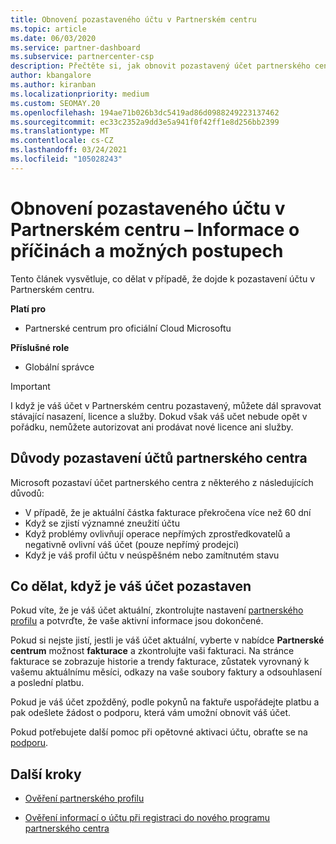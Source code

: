 ```yaml
---
title: Obnovení pozastaveného účtu v Partnerském centru
ms.topic: article
ms.date: 06/03/2020
ms.service: partner-dashboard
ms.subservice: partnercenter-csp
description: Přečtěte si, jak obnovit pozastavený účet partnerského centra, proč dojde k pozastavení partnerského účtu a jak můžete účet použít během pozastavení.
author: kbangalore
ms.author: kiranban
ms.localizationpriority: medium
ms.custom: SEOMAY.20
ms.openlocfilehash: 194ae71b026b3dc5419ad86d0988249223137462
ms.sourcegitcommit: ec33c2352a9dd3e5a941f0f42ff1e8d256bb2399
ms.translationtype: MT
ms.contentlocale: cs-CZ
ms.lasthandoff: 03/24/2021
ms.locfileid: "105028243"
---
```

# <a name="restore-a-suspended-partner-center-account---learn-why-it-happens-and-what-to-do-about-it"></a>Obnovení pozastaveného účtu v Partnerském centru – Informace o příčinách a možných postupech

Tento článek vysvětluje, co dělat v případě, že dojde k pozastavení účtu v Partnerském centru.

**Platí pro**

- Partnerské centrum pro oficiální Cloud Microsoftu

**Příslušné role**

- Globální správce


> [!IMPORTANT]  
> I když je váš účet v Partnerském centru pozastavený, můžete dál spravovat stávající nasazení, licence a služby. Dokud však váš učet nebude opět v pořádku, nemůžete autorizovat ani prodávat nové licence ani služby.

## <a name="why-partner-center-accounts-are-suspended"></a>Důvody pozastavení účtů partnerského centra

Microsoft pozastaví účet partnerského centra z některého z následujících důvodů:

- V případě, že je aktuální částka fakturace překročena více než 60 dní
- Když se zjistí významné zneužití účtu
- Když problémy ovlivňují operace nepřímých zprostředkovatelů a negativně ovlivní váš účet (pouze nepřímý prodejci)
- Když je váš profil účtu v neúspěšném nebo zamítnutém stavu

## <a name="what-to-do-if-your-account-is-suspended"></a>Co dělat, když je váš účet pozastaven

Pokud víte, že je váš účet aktuální, zkontrolujte nastavení [partnerského profilu](https://partner.microsoft.com/pcv/accountsettings/partnerprofile) a potvrďte, že vaše aktivní informace jsou dokončené. 

Pokud si nejste jistí, jestli je váš účet aktuální, vyberte v nabídce **Partnerské centrum** možnost **fakturace** a zkontrolujte vaši fakturaci. Na stránce fakturace se zobrazuje historie a trendy fakturace, zůstatek vyrovnaný k vašemu aktuálnímu měsíci, odkazy na vaše soubory faktury a odsouhlasení a poslední platbu.

Pokud je váš účet zpožděný, podle pokynů na faktuře uspořádejte platbu a pak odešlete žádost o podporu, která vám umožní obnovit váš účet. 

Pokud potřebujete další pomoc při opětovné aktivaci účtu, obraťte se na [podporu](https://partner.microsoft.com/dashboard/support/csp/servicerequests/create).

## <a name="next-steps"></a>Další kroky

- [Ověření partnerského profilu](update-your-partner-profile.md)

- [Ověření informací o účtu při registraci do nového programu partnerského centra](verification-responses.md)

